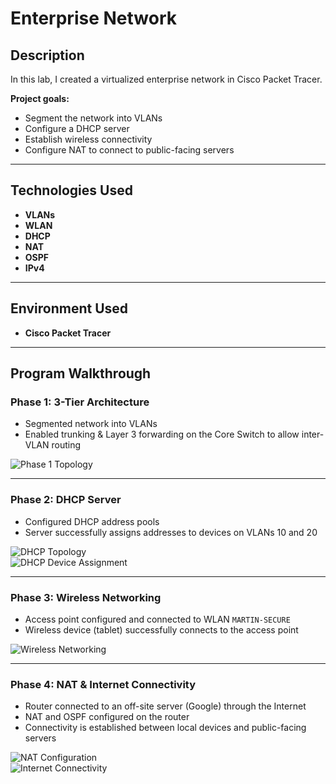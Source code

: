 # Enterprise Network

## Description
In this lab, I created a virtualized enterprise network in Cisco Packet Tracer.  

**Project goals:**
- Segment the network into VLANs  
- Configure a DHCP server  
- Establish wireless connectivity  
- Configure NAT to connect to public-facing servers  

---

## Technologies Used
- **VLANs**
- **WLAN**
- **DHCP**
- **NAT**
- **OSPF**
- **IPv4**

---

## Environment Used
- **Cisco Packet Tracer**

---

## Program Walkthrough

### Phase 1: 3-Tier Architecture
- Segmented network into VLANs  
- Enabled trunking & Layer 3 forwarding on the Core Switch to allow inter-VLAN routing  

![Phase 1 Topology](https://imgur.com/a/phase-1-HNdeFJi)

---

### Phase 2: DHCP Server
- Configured DHCP address pools  
- Server successfully assigns addresses to devices on VLANs 10 and 20  

![DHCP Topology](https://i.imgur.com/ny9pnYc.png)  
![DHCP Device Assignment](https://i.imgur.com/sQKEJEy.png)

---

### Phase 3: Wireless Networking
- Access point configured and connected to WLAN `MARTIN-SECURE`  
- Wireless device (tablet) successfully connects to the access point  

![Wireless Networking](https://i.imgur.com/X4ijttf.png)

---

### Phase 4: NAT & Internet Connectivity
- Router connected to an off-site server (Google) through the Internet  
- NAT and OSPF configured on the router  
- Connectivity is established between local devices and public-facing servers  

![NAT Configuration](https://i.imgur.com/FOYiUOb.png)  
![Internet Connectivity](https://i.imgur.com/8zv33QD.png)

